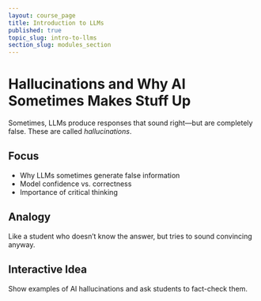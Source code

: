 ```yaml
---
layout: course_page
title: Introduction to LLMs
published: true
topic_slug: intro-to-llms
section_slug: modules_section
---
```


# Hallucinations and Why AI Sometimes Makes Stuff Up

Sometimes, LLMs produce responses that sound right—but are completely false. These are called *hallucinations*.

## Focus
- Why LLMs sometimes generate false information
- Model confidence vs. correctness
- Importance of critical thinking

## Analogy
Like a student who doesn’t know the answer, but tries to sound convincing anyway.

## Interactive Idea
Show examples of AI hallucinations and ask students to fact-check them.
